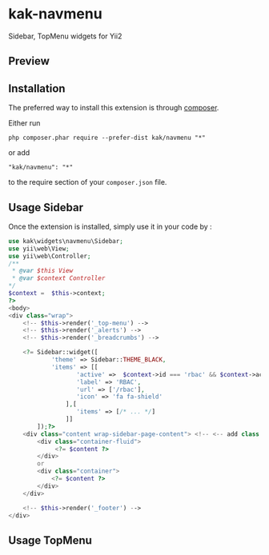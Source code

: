 # kak-navmenu
Sidebar, TopMenu widgets for Yii2

Preview
-----------

Installation
------------
The preferred way to install this extension is through [composer](http://getcomposer.org/download/).

Either run

```
php composer.phar require --prefer-dist kak/navmenu "*"
```

or add

```
"kak/navmenu": "*"
```

to the require section of your `composer.json` file.

Usage Sidebar
-----
Once the extension is installed, simply use it in your code by  :
```php
use kak\widgets\navmenu\Sidebar;
use yii\web\View;
use yii\web\Controller;
/**
 * @var $this View 
 * @var $context Controller 
*/
$context =  $this->context;
?>
<body>
<div class="wrap">
    <!-- $this->render('_top-menu') -->
    <!-- $this->render('_alerts') -->
    <!-- $this->render('_breadcrumbs') -->

    <?= Sidebar::widget([
            'theme' => Sidebar::THEME_BLACK,
            'items' => [[
                   'active' =>  $context->id === 'rbac' && $context->action->id === 'index',
                   'label' => 'RBAC', 
                   'url' => ['/rbac'],
                   'icon' => 'fa fa-shield'
                ],[
                   'items' => [/* ... */] 
                ]]
        ]);?>
    <div class="content wrap-sidebar-page-content"> <!-- <-- add class "wrap-sidebar-page-content" -->
        <div class="container-fluid">
             <?= $content ?>
        </div>
        or 
        <div class="container">
            <?= $content ?>
        </div>
    </div> 

    <!-- $this->render('_footer') -->
</div>   
```

Usage TopMenu
-----



